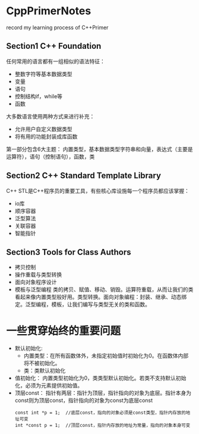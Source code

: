 # CppPrimerNotes
record my learning process of C++Primer

## Section1 C++ Foundation
任何常用的语言都有一组相似的语法特征：
- 整数字符等基本数据类型
- 变量
- 语句
- 控制结构if，while等
- 函数

大多数语言使用两种方式来进行补充：
- 允许用户自定义数据类型
- 将有用的功能封装成库函数

第一部分包含6大主题：
内置类型，基本数据类型字符串和向量，表达式（主要是运算符），语句（控制语句），函数，类

## Section2 C++ Standard Template Library
C++ STL是C++程序员的重要工具，有些核心库设施每一个程序员都应该掌握：
- io库
- 顺序容器
- 泛型算法
- 关联容器
- 智能指针

## Section3 Tools for Class Authors
- 拷贝控制
- 操作重载与类型转换
- 面向对象程序设计
- 模板与泛型编程
类的拷贝、赋值、移动、销毁。运算符重载，从而让我们的类看起来像内置类型般好用。类型转换。面向对象编程：封装、继承、动态绑定。泛型编程，模板，让我们编写与类型无关的类和函数。

# 一些贯穿始终的重要问题
- 默认初始化:
  - 内置类型：在所有函数体外，未指定初始值时初始化为0。在函数体内部将不被初始化。
  - 类：类默认初始化
- 值初始化：
  内置类型初始化为0，类类型默认初始化。若类不支持默认初始化，必须为元素提供初始值。
- 顶层const：
  指针有两层：指针为顶层，指针指向的对象为底层。指针本身为const则为顶层const，指针指向的对象为const为底层const
  ```
  const int *p = 1;  //底层const，指向的对象必须是const类型，指针内存放的地址可变
  int *const p = 1;  //顶层const，指针内存放的地址为常量，指向的对象本身可变
  ```
  
